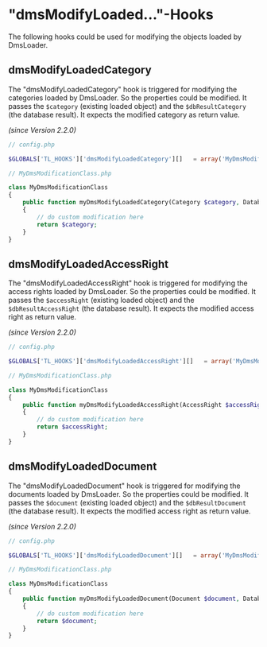 # "dmsModifyLoaded..."-Hooks

The following hooks could be used for modifying the objects loaded by DmsLoader.

## dmsModifyLoadedCategory

The "dmsModifyLoadedCategory" hook is triggered for modifying the categories loaded by DmsLoader. So the properties could be modified.
It passes the `$category` (existing loaded object) and the `$dbResultCategory` (the database result).
It expects the modified category as return value.

*(since Version 2.2.0)*


```php
// config.php

$GLOBALS['TL_HOOKS']['dmsModifyLoadedCategory'][]   = array('MyDmsModificationClass', 'myDmsModifyLoadedCategory');

// MyDmsModificationClass.php

class MyDmsModificationClass
{
	public function myDmsModifyLoadedCategory(Category $category, Database_Result $dbResultCategory)
	{
		// do custom modification here
		return $category;
	}
}
```

## dmsModifyLoadedAccessRight

The "dmsModifyLoadedAccessRight" hook is triggered for modifying the access rights loaded by DmsLoader. So the properties could be modified.
It passes the `$accessRight` (existing loaded object) and the `$dbResultAccessRight` (the database result).
It expects the modified access right as return value.

*(since Version 2.2.0)*


```php
// config.php

$GLOBALS['TL_HOOKS']['dmsModifyLoadedAccessRight'][]   = array('MyDmsModificationClass', 'myDmsModifyLoadedAccessRight');

// MyDmsModificationClass.php

class MyDmsModificationClass
{
	public function myDmsModifyLoadedAccessRight(AccessRight $accessRight, Database_Result $dbResultAccessRight)
	{
		// do custom modification here
		return $accessRight;
	}
}
```

## dmsModifyLoadedDocument

The "dmsModifyLoadedDocument" hook is triggered for modifying the documents loaded by DmsLoader. So the properties could be modified.
It passes the `$document` (existing loaded object) and the `$dbResultDocument` (the database result).
It expects the modified access right as return value.

*(since Version 2.2.0)*


```php
// config.php

$GLOBALS['TL_HOOKS']['dmsModifyLoadedDocument'][]   = array('MyDmsModificationClass', 'myDmsModifyLoadedDocument');

// MyDmsModificationClass.php

class MyDmsModificationClass
{
	public function myDmsModifyLoadedDocument(Document $document, Database_Result $dbResultDocument)
	{
		// do custom modification here
		return $document;
	}
}
```
